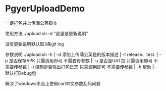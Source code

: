 # PgyerUploadDemo
一键打包并上传蒲公英脚本

使用方法
./upload.sh -d "这里是更新说明"

没有更新说明默认取3条git log

参数说明
./upload.sh -h 
|   -d 添加上传蒲公英是的版本描述
|   -t release、test.
|   -p 是否保存APK 只需调用即可 不需要传参数
|   -u 是否是UAT包 只需调用即可 不需要传参数
|   -i 控制是否输出打包日志 只需调用即可 不需要传参数
|   -h 帮助
|   -默认打Debug包

解决了windows平台上使用curl中文参数乱码问题

